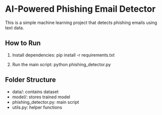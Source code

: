 # AI-Powered Phishing Email Detector

This is a simple machine learning project that detects phishing emails using text data.

## How to Run

1. Install dependencies:
   pip install -r requirements.txt

2. Run the main script:
   python phishing_detector.py

## Folder Structure

- data/: contains dataset
- model/: stores trained model
- phishing_detector.py: main script
- utils.py: helper functions
